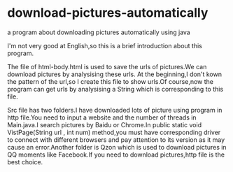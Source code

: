 # download-pictures-automatically
a program about downloading pictures automatically using java

I'm not very good at English,so this is a brief introduction about this program.

The file of html-body.html is used to save the urls of pictures.We can download pictures by analysising these urls. At the beginning,I don't kown the pattern of the url,so I create this file to show urls.Of course,now the program can get urls by analysising a String which is corresponding to this file.

Src file has two folders.I have downloaded lots of picture using program in http file.You need to input a website and the number of threads in Main.java.I search pictures by Baidu or Chrome.In public static void VistPage(String url , int num) method,you must have corresponding driver to connect with different browsers and pay attention to its version as it may cause an error.Another folder is Qzon which is used to download pictures in QQ moments like Facebook.If you need to download pictures,http file is the best choice.
